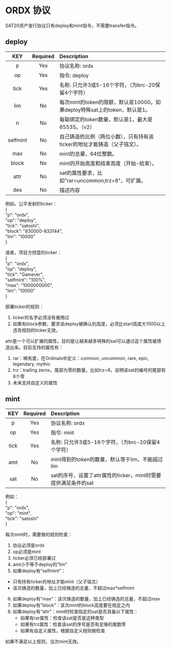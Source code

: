 ORDX 协议
====


SAT20资产发行协议只有deploy和mint指令，不需要transfer指令。


deploy
----

| KEY | Required | Description |
| :---: | :---: | :------- |
| p	| Yes | 协议名称: ordx |
| op | Yes | 指令: deploy |
| tick | Yes | 名称: 只允许3或5-16个字符，（为brc-20保留4个字符） |
| lim | No | 每次mint的token的限额，默认是10000。如果deploy特殊sat上的token，默认是1。 |
| n | No | 每聪绑定的token数量，默认是1，最大是65535。（v2） |
| selfmint | No | 自己铸造的比例（两位小数），只有持有该ticker的地址才能铸造（父子铭文）。 |
| max | No | mint的总量，64位整数。 |
| block | No | mint的开始高度和结束高度（开始-结束）。|
| attr | No | sat的属性要求，比如"rar=uncommon;trz=8"，可扩展。 |
| des | No | 描述内容 |


例如，公平发射的ticker：  
{   
  "p": "ordx",  
  "op": "deploy",  
  "tick": "satoshi",  
  “block”: "830000-833144",  
  "lim": "10000"  
}  

或者，项目方控盘的ticker：  
{   
  "p": "ordx",  
  "op": "deploy",  
  "tick": "Gamever",  
  "selfmint": "100%",  
  "max": "1000000000",  
  "lim": "10000"  
}  

部署ticker的规则：
1. ticker的名字必须没有被用过
2. 如果有block参数，要求该deploy被确认的高度，必须比start高度大1000以上
违背规则的ticker无效。


attr是一个可以扩展的属性，目的是让越来越多特殊的sat可以通过这个属性被筛选出来。目前支持的属性有：
1. rar：稀有度，在Ordinals中定义：common, uncommon, rare, epic, legendary, mythic 
2. trz：trailing zeros，尾部为零的数量，比如trz=8，说明该sat的编号的尾部有8个零  
3. 未来支持自定义的属性


mint
----

| KEY | Required | Description |
| :---: | :---: | :------- |
| p	| Yes | 协议名称: ordx |
| op | Yes | 指令: mint |
| tick | Yes | 名称: 只允许3或5-16个字符，（为brc-20保留4个字符） |
| amt | No | mint得到的token的数量，默认等于lim，不能超过lim |
| sat | No | sat的序号，设置了attr属性的ticker，mint时需要提供满足条件的sat |


例如：  
{  
  "p": "ordx",  
  "op": "mint",  
  "tick": "satoshi"  
}   

每次mint时，需要做的规则检查：
1. 协议必须是ordx
2. op必须是mint
3. ticker必须已经部署过
4. amt小于等于deploy的“lim”
5. 如果deploy有“selfmint”：
  * 只有持有ticker的地址才能mint（父子铭文）
  * 该次铸造的数量，加上已经铸造的总量，不超过max*selfmint
6. 如果deploy有”max“：该次铸造的数量，加上已经铸造的总量，不超过max
6. 如果deploy有”block“：该次mint的block高度要在规定之内
7. 如果deploy有“attr”：mint时检查指定的sat是否具备以下属性：
    * 如果有rar属性：检查该sat是否是这种类型
    * 如果有trz属性：检查该sat的序号是否有足够的尾数零
    * 如果有自定义属性，根据自定义规则做检查

如果不满足以上规则，当次mint无效。
